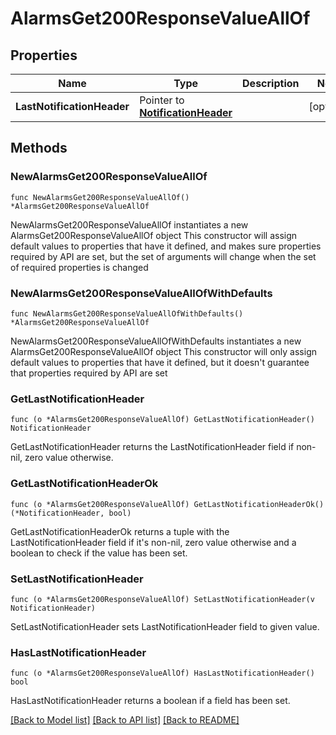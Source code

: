 # AlarmsGet200ResponseValueAllOf

## Properties

Name | Type | Description | Notes
------------ | ------------- | ------------- | -------------
**LastNotificationHeader** | Pointer to [**NotificationHeader**](NotificationHeader.md) |  | [optional] 

## Methods

### NewAlarmsGet200ResponseValueAllOf

`func NewAlarmsGet200ResponseValueAllOf() *AlarmsGet200ResponseValueAllOf`

NewAlarmsGet200ResponseValueAllOf instantiates a new AlarmsGet200ResponseValueAllOf object
This constructor will assign default values to properties that have it defined,
and makes sure properties required by API are set, but the set of arguments
will change when the set of required properties is changed

### NewAlarmsGet200ResponseValueAllOfWithDefaults

`func NewAlarmsGet200ResponseValueAllOfWithDefaults() *AlarmsGet200ResponseValueAllOf`

NewAlarmsGet200ResponseValueAllOfWithDefaults instantiates a new AlarmsGet200ResponseValueAllOf object
This constructor will only assign default values to properties that have it defined,
but it doesn't guarantee that properties required by API are set

### GetLastNotificationHeader

`func (o *AlarmsGet200ResponseValueAllOf) GetLastNotificationHeader() NotificationHeader`

GetLastNotificationHeader returns the LastNotificationHeader field if non-nil, zero value otherwise.

### GetLastNotificationHeaderOk

`func (o *AlarmsGet200ResponseValueAllOf) GetLastNotificationHeaderOk() (*NotificationHeader, bool)`

GetLastNotificationHeaderOk returns a tuple with the LastNotificationHeader field if it's non-nil, zero value otherwise
and a boolean to check if the value has been set.

### SetLastNotificationHeader

`func (o *AlarmsGet200ResponseValueAllOf) SetLastNotificationHeader(v NotificationHeader)`

SetLastNotificationHeader sets LastNotificationHeader field to given value.

### HasLastNotificationHeader

`func (o *AlarmsGet200ResponseValueAllOf) HasLastNotificationHeader() bool`

HasLastNotificationHeader returns a boolean if a field has been set.


[[Back to Model list]](../README.md#documentation-for-models) [[Back to API list]](../README.md#documentation-for-api-endpoints) [[Back to README]](../README.md)


